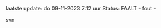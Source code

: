 laatste update: 
do 09-11-2023  7:12   uur 
Status: FAALT - fout - 
<div class="service R">svn</div>